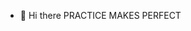 - 👋 Hi there
PRACTICE MAKES PERFECT

<!---
MyTam-16/MyTam-16 is a ✨ special ✨ repository because its `README.md` (this file) appears on your GitHub profile.
You can click the Preview link to take a look at your changes.
--->
